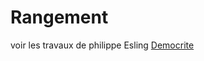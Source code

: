 
Rangement
===

voir les travaux de philippe Esling [Democrite](https://github.com/esling/democrite)
